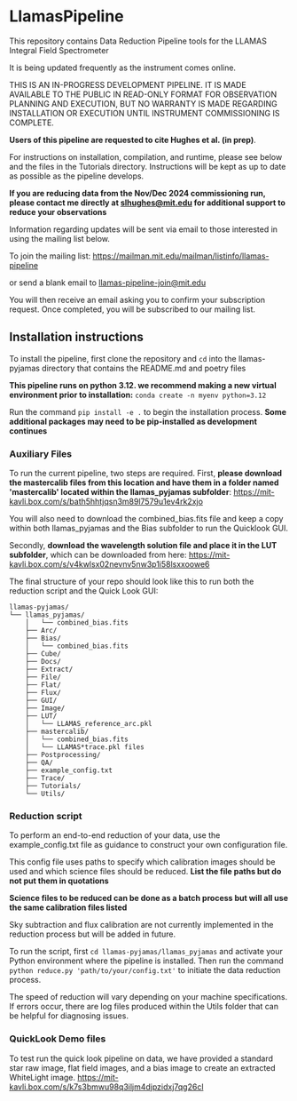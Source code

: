 # LlamasPipeline

This repository contains Data Reduction Pipeline tools for the LLAMAS Integral Field Spectrometer

It is being updated frequently as the instrument comes online.

THIS IS AN IN-PROGRESS DEVELOPMENT PIPELINE.  IT IS MADE AVAILABLE TO THE PUBLIC IN READ-ONLY FORMAT
FOR OBSERVATION PLANNING AND EXECUTION, BUT NO WARRANTY IS MADE REGARDING INSTALLATION OR 
EXECUTION UNTIL INSTRUMENT COMMISSIONING IS COMPLETE.

**Users of this pipeline are requested to cite Hughes et al. (in prep)**.

For instructions on installation, compilation, and runtime, please see below and the files in the Tutorials directory. Instructions will be kept as up to date as possible as the pipeline develops.

**If you are reducing data from the Nov/Dec 2024 commissioning run, please contact me directly at slhughes@mit.edu for additional support to reduce your observations**

Information regarding updates will be sent via email to those interested in using the mailing list below.

To join the mailing list:
https://mailman.mit.edu/mailman/listinfo/llamas-pipeline

or send a blank email to llamas-pipeline-join@mit.edu

You will then receive an email asking you to confirm your subscription request. Once completed, you will be subscribed to our mailing list.

## Installation instructions

To install the pipeline, first clone the repository and `cd` into the llamas-pyjamas directory that contains the README.md and poetry files

**This pipeline runs on python 3.12. we recommend making a new virtual environment prior to installation:** `conda create -n myenv python=3.12`

Run the command `pip install -e .` to begin the installation process. **Some additional packages may need to be pip-installed as development continues**

### Auxiliary Files

To run the current pipeline, two steps are required. First, **please download the mastercalib files from this location and have them in a folder named 'mastercalib' located within the llamas_pyjamas subfolder**: https://mit-kavli.box.com/s/bath5hhtjqsn3m89l7579u1ev4rk2xjo

You will also need to download the combined_bias.fits file and keep a copy within both llamas_pyjamas and the Bias subfolder to run the Quicklook GUI.

Secondly, **download the wavelength solution file and place it in the LUT subfolder**, which can be downloaded from here: https://mit-kavli.box.com/s/v4kwlsx02nevnv5nw3p1i58lsxxoowe6

The final structure of your repo should look like this to run both the reduction script and the Quick Look GUI:

```
llamas-pyjamas/
└── llamas_pyjamas/
    │   └── combined_bias.fits
    ├── Arc/
    ├── Bias/
    │   └── combined_bias.fits
    ├── Cube/
    ├── Docs/
    ├── Extract/
    ├── File/
    ├── Flat/
    ├── Flux/
    ├── GUI/
    ├── Image/
    ├── LUT/
    │   └── LLAMAS_reference_arc.pkl
    ├── mastercalib/
    │   └── combined_bias.fits
    │   └── LLAMAS*trace.pkl files
    ├── Postprocessing/
    ├── QA/
    ├── example_config.txt
    ├── Trace/
    ├── Tutorials/
    └── Utils/
```
### Reduction script

To perform an end-to-end reduction of your data, use the example_config.txt file as guidance to construct your own configuration file. 

This config file uses paths to specify which calibration images should be used and which science files should be reduced. **List the file paths but do not put them in quotations**

**Science files to be reduced can be done as a batch process but will all use the same calibration files listed**

Sky subtraction and flux calibration are not currently implemented in the reduction process but will be added in future. 

To run the script, first `cd llamas-pyjamas/llamas_pyjamas` and activate your Python environment where the pipeline is installed. Then run the command `python reduce.py 'path/to/your/config.txt'` to initiate the data reduction process.

The speed of reduction will vary depending on your machine specifications. If errors occur, there are log files produced within the Utils folder that can be helpful for diagnosing issues.


### QuickLook Demo files
To test run the quick look pipeline on data, we have provided a standard star raw image, flat field images, and a bias image to create an extracted WhiteLight image. https://mit-kavli.box.com/s/k7s3bmwu98q3iljm4djpzidxj7qg26cl
